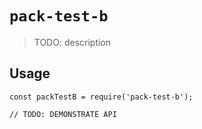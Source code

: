 # `pack-test-b`

> TODO: description

## Usage

```
const packTestB = require('pack-test-b');

// TODO: DEMONSTRATE API
```
